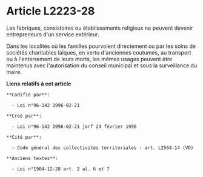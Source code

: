 # Article L2223-28

Les fabriques, consistoires ou établissements religieux ne peuvent devenir entrepreneurs d'un service extérieur.

Dans les localités où les familles pourvoient directement ou par les soins de sociétés charitables laïques, en vertu
d'anciennes coutumes, au transport ou à l'enterrement de leurs morts, les mêmes usages peuvent être maintenus avec
l'autorisation du conseil municipal et sous la surveillance du maire.

**Liens relatifs à cet article**

	**Codifié par**:

	  - Loi n°96-142 1996-02-21

	**Créé par**:

	  - Loi n°96-142 1996-02-21 jorf 24 février 1996

	**Cité par**:

	  - Code général des collectivités territoriales - art. L2564-14 (VD)

	**Anciens textes**:

	  - Loi n°1904-12-28 art. 2 al. 6 et 7
